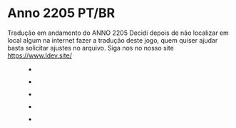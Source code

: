 # Anno 2205 PT/BR
Tradução em andamento do ANNO 2205
Decidi depois de não localizar em local algum na internet fazer a tradução deste jogo, quem quiser ajudar basta solicitar ajustes no arquivo.
Siga nos no nosso site https://www.ldev.site/

<figure class="wp-block-gallery columns-3 is-cropped"><ul class="blocks-gallery-grid"><li class="blocks-gallery-item"><figure><img src="https://www.ldev.site/wp-content/uploads/2020/11/unknown5-1024x640.png" alt="" data-id="77" data-full-url="https://www.ldev.site/wp-content/uploads/2020/11/unknown5.png" data-link="https://www.ldev.site/traducoes/unknown5/" class="wp-image-77"/></figure></li><li class="blocks-gallery-item"><figure><img src="https://www.ldev.site/wp-content/uploads/2020/11/unknown-1024x640.png" alt="" data-id="78" data-full-url="https://www.ldev.site/wp-content/uploads/2020/11/unknown.png" data-link="https://www.ldev.site/traducoes/unknown/" class="wp-image-78"/></figure></li><li class="blocks-gallery-item"><figure><img src="https://www.ldev.site/wp-content/uploads/2020/11/unknown2-1024x640.png" alt="" data-id="79" data-full-url="https://www.ldev.site/wp-content/uploads/2020/11/unknown2.png" data-link="https://www.ldev.site/traducoes/unknown2/" class="wp-image-79"/></figure></li><li class="blocks-gallery-item"><figure><img src="https://www.ldev.site/wp-content/uploads/2020/11/unknown3-1024x640.png" alt="" data-id="80" data-full-url="https://www.ldev.site/wp-content/uploads/2020/11/unknown3.png" data-link="https://www.ldev.site/traducoes/unknown3/" class="wp-image-80"/></figure></li><li class="blocks-gallery-item"><figure><img src="https://www.ldev.site/wp-content/uploads/2020/11/unknown4-1024x640.png" alt="" data-id="81" data-full-url="https://www.ldev.site/wp-content/uploads/2020/11/unknown4.png" data-link="https://www.ldev.site/traducoes/unknown4/" class="wp-image-81"/></figure></li></ul></figure>

